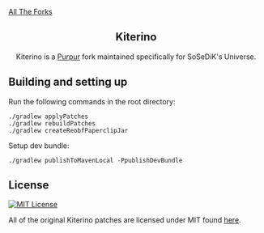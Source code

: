 [All The Forks](https://gist.github.com/SoSeDiK/1773ef2c239722f7083a25b2f78619ed)

<div align="center">

## Kiterino

Kiterino is a [Purpur](https://github.com/PurpurMC/Purpur) fork maintained specifically for SoSeDiK's Universe.

</div>

## Building and setting up

Run the following commands in the root directory:

```
./gradlew applyPatches
./gradlew rebuildPatches
./gradlew createReobfPaperclipJar
```

Setup dev bundle:

```
./gradlew publishToMavenLocal -PpublishDevBundle
```

License
---

[![MIT License](https://img.shields.io/badge/licence-MIT-brightgreen)](LICENSE)

All of the original Kiterino patches are licensed under MIT found [here](LICENSE).
